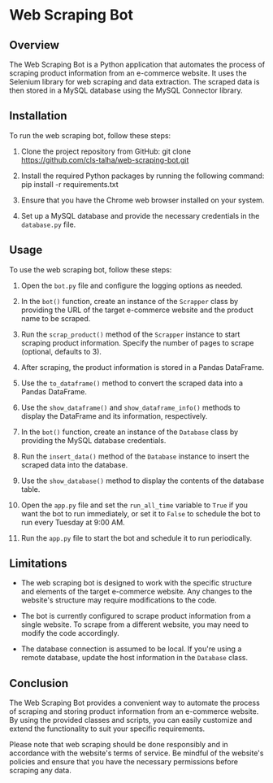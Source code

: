 # Web Scraping Bot

## Overview

The Web Scraping Bot is a Python application that automates the process of scraping product information from an e-commerce website. It uses the Selenium library for web scraping and data extraction. The scraped data is then stored in a MySQL database using the MySQL Connector library.

## Installation

To run the web scraping bot, follow these steps:

1. Clone the project repository from GitHub:
git clone https://github.com/cls-talha/web-scraping-bot.git

2. Install the required Python packages by running the following command:
pip install -r requirements.txt


3. Ensure that you have the Chrome web browser installed on your system.

4. Set up a MySQL database and provide the necessary credentials in the `database.py` file.

## Usage

To use the web scraping bot, follow these steps:

1. Open the `bot.py` file and configure the logging options as needed.

2. In the `bot()` function, create an instance of the `Scrapper` class by providing the URL of the target e-commerce website and the product name to be scraped.

3. Run the `scrap_product()` method of the `Scrapper` instance to start scraping product information. Specify the number of pages to scrape (optional, defaults to 3).

4. After scraping, the product information is stored in a Pandas DataFrame.

5. Use the `to_dataframe()` method to convert the scraped data into a Pandas DataFrame.

6. Use the `show_dataframe()` and `show_dataframe_info()` methods to display the DataFrame and its information, respectively.

7. In the `bot()` function, create an instance of the `Database` class by providing the MySQL database credentials.

8. Run the `insert_data()` method of the `Database` instance to insert the scraped data into the database.

9. Use the `show_database()` method to display the contents of the database table.

10. Open the `app.py` file and set the `run_all_time` variable to `True` if you want the bot to run immediately, or set it to `False` to schedule the bot to run every Tuesday at 9:00 AM.

11. Run the `app.py` file to start the bot and schedule it to run periodically.

## Limitations

- The web scraping bot is designed to work with the specific structure and elements of the target e-commerce website. Any changes to the website's structure may require modifications to the code.

- The bot is currently configured to scrape product information from a single website. To scrape from a different website, you may need to modify the code accordingly.

- The database connection is assumed to be local. If you're using a remote database, update the host information in the `Database` class.

## Conclusion

The Web Scraping Bot provides a convenient way to automate the process of scraping and storing product information from an e-commerce website. By using the provided classes and scripts, you can easily customize and extend the functionality to suit your specific requirements.

Please note that web scraping should be done responsibly and in accordance with the website's terms of service. Be mindful of the website's policies and ensure that you have the necessary permissions before scraping any data.
